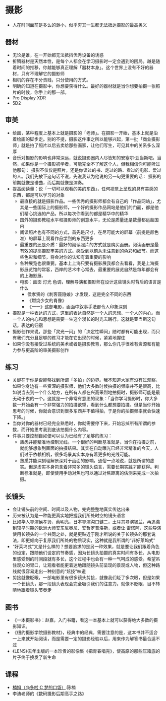 # 摄影

* 人在时间面前是多么的渺小，似乎穷其一生都无法抵达摄影的最高奥义

## 器材

* 无论是谁，在一开始都无法抵挡优秀设备的诱惑
* 折腾器材是天然本性，是每个人都会在学习摄影时一定会遇到的困局。越是随着时间的推移，你越能够真正理解「器材本身」。这个世界上没有不好的器材，只有不理解它的摄影师
* 相机的存在不分贵贱，只分使用的方式。
* 明确的知道在摄影中，你想要获得什么。最好的器材就是当你想要拍摄一张照片的时候，你手上的那一部。
*  Pro Display XDR
* 5D2

## 审美

* 绘画，某种程度上基本上就是摄影的「老师」。在摄影一开始，基本上就是沿着绘画的脚步走。别的不提，摄影这件事之所以能够兴起，第一批「商业摄影师」就是拍了照片以后去卖给那些画家，让他们写生，可见其中的关系多么深厚
* 音乐对摄影的影响也非常深远，就说摄影圈内人尽皆知的安塞尔·亚当斯吧。当然，如果你是一个摄影初学者，可能完全不了解这个人，但我相信你可能听过他那句： 摄影不仅仅是照片，还是你读过的书、走过的路、看过的电影、爱过的人。我们先放下这句话不说，先说我认为他说的另一句更重要的话： 摄影的前期就像是谱曲，而后期就像是演奏。
* 提高阅读量：说「一切可以观看的美的东西」，任何视觉上呈现的具有美感的东西，都是可以学习的对象
	- 最直接的就是摄影作品。一些优秀的摄影师都会有自己的「作品网站」，尤其是一些国际上的摄影师，一个好的摄影作品网站是他们的门面，都是他们精心挑选的产品，所以每次你看到的都是精华中的精华
	- 国外的摄影教程水平和摄影师的创意水平，无论是质量还是数量都远超国内
	- 阅读照片也有不同的方式，首先是尺寸，在尽可能大的屏幕（前提是颜色准）的屏幕上观看作品学到的东西更多
	- 最重要的还是介质：最好的阅读照片的方式就是购买画册。阅读画册是最有效的提高摄影审美的方式。感受到以前从未注意到的色彩和细节。而这些色彩和细节，将会对你的认知有着重要的影响
	- 各种展览也很重要。基本上上海只要有摄影展我都会去看看，我是上海摄影展览馆的常客，西岸的艺术中心常去，最重要的展览自然是每年都会有的上海影展、
	- 电影：画面 灯光 色调，理解导演和摄影师在设计这些镜头时背后的语言是什么
		+ 侯孝贤的《刺客聂隐娘》才发现，这是完全不同的东西
		+ 《燃烧少女的肖像》
		+ 《一一》这部电影，画面中叙事手法都令人印象深刻
* 摄影是一种表达的方式，这里的表达自然是一个人的思想、一个人的内心。而一个人的内心和思想是需要一生这个漫长的时光去践行。这就是亚当斯这句话，表达的归宿
* 摄影创作来说，那些「灵光一闪」的「决定性瞬间」随时都有可能出现，而只有我们充分且足够的练习才能在它出现的时候，紧紧地握住
* 如果你没有接受过系统的美术或者是摄影教育，那么你几乎很难有资源和有能力参与更高阶的审美摄影创作

## 练习

* 关键在于你是否能够找到所谓「多拍」的边界。我不知道大家有没有过观察，如果你身边有一些资深的摄影师，他们大多数时候拍摄的频率并不是很高，比如说当去到一个什么地方，在所有人都在兴高采烈地拍摄时，摄影师可能是最无动于衷的一个。这就是一个非常有意思的现象：「当你学习摄影时，你大多数一开始会有一个非常强力的拍摄欲望，看到什么都想要拍摄。但是当你开始思考的时候，你就会意识到很多东西并不值得拍，于是你的拍摄频率就会快速下降。」
* 当你对你的器材已经完全熟悉时，你就需要停下来，开始忘掉所有所谓的参数，而开始思考我到底该拍摄什么内容。
* 件事只要控制自如便可以认为已经有了足够的练习：
	- 熟悉并能精准地控制光线。一个很好的判断基准就是，当你在拍摄之前，就能够想象到画面的拍摄结果。其实在自动曝光已经非常精准的今天，人们过于依赖相机，很多场景其实本身有着更多的光线可能。
	- 熟悉并能深刻理解景深对于画面的影响。通俗一点地说，就是所谓的虚实。但是虚实本身包含着非常多的镜头语言，需要长期实践才能获得。判断标准就是，即使使用手动对焦也可以通过对焦距离的估测来完成一次拍摄。

## 长镜头

* 会让镜头前的空间、时间以及人物，完完整整地真实传达出来
* 历来被认为是一种能更真实地把握我们所处时空的镜头语言
* 比如华人导演侯孝贤、蔡明亮，日本导演沟口健二，土耳其导演锡兰，再追溯到较早时期的欧洲大师安东尼奥尼、安哲罗普洛斯，或者让·雷诺阿，这些导演使用长镜头的一个共同之处，就是更贴近于刚才所说的关于长镜头的那套说法，即更倾向于复原我们所处的物质现实，这种就是我所谓的“非好莱坞式”
* “好莱坞式”又是什么样的？想要追求的是另一种效果，就是要让我们跟着角色的设定，跟随他们设定的节奏感，因为长镜头拍摄的真实时间有多长，从电影里感受到的时间段就有多长，这个过程中也会有一种一气呵成的感受。希望吊住观众的胃口，让观看者能更着迷地跟随镜头前呈现的景观或人物，但这种路线就很容易走出一种刻意的“炫技”味道
* 剪接就像眨眼，一部电影里有很多镜头剪接，就像我们眨了多次眼，但是如果一个长镜头，那一段镜头表现会完全吸引我们的注意力，就像不眨眼、目不转睛地跟着镜头节奏走

## 图书

* 《一本摄影书》：赵嘉，入门书籍，看这一本基本上就可以获得绝大多数的摄影知识。
* 《纽约摄影学院摄影教材》，经典中的经典，需要注意的是，这本书并不适合一上来就开始阅读，而是需要一定的摄影经验以后，用来作为解答书最合适不过
* 《LENS》去年出版的一本珍贵的影像集《把青春唱完》，使高原的那些压箱底的片子终于换发了新生命

## 课程

* [楠姐（@多啦 C 梦的口袋）](https://weibo.com/nanc1):陈楠
* 李涛老师的《数码摄影后期高手之路》

